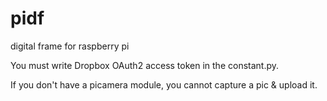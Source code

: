 # pidf
digital frame for raspberry pi

You must write Dropbox OAuth2 access token in the constant.py.

If you don't have a picamera module, you cannot capture a pic & upload it.

